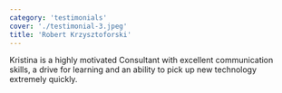 ```yaml
---
category: 'testimonials'
cover: './testimonial-3.jpeg'
title: 'Robert Krzysztoforski'
---
```


Kristina is a highly motivated Consultant with excellent communication skills, a drive for learning and an ability to pick up new technology extremely quickly.
